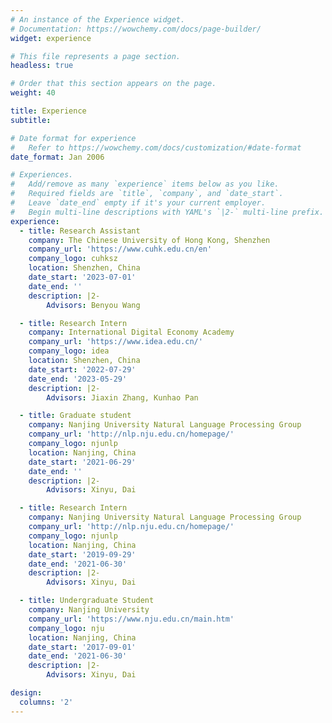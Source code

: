 ```yaml
---
# An instance of the Experience widget.
# Documentation: https://wowchemy.com/docs/page-builder/
widget: experience

# This file represents a page section.
headless: true

# Order that this section appears on the page.
weight: 40

title: Experience
subtitle:

# Date format for experience
#   Refer to https://wowchemy.com/docs/customization/#date-format
date_format: Jan 2006

# Experiences.
#   Add/remove as many `experience` items below as you like.
#   Required fields are `title`, `company`, and `date_start`.
#   Leave `date_end` empty if it's your current employer.
#   Begin multi-line descriptions with YAML's `|2-` multi-line prefix.
experience:
  - title: Research Assistant
    company: The Chinese University of Hong Kong, Shenzhen
    company_url: 'https://www.cuhk.edu.cn/en'
    company_logo: cuhksz
    location: Shenzhen, China
    date_start: '2023-07-01'
    date_end: ''
    description: |2-
        Advisors: Benyou Wang

  - title: Research Intern
    company: International Digital Economy Academy
    company_url: 'https://www.idea.edu.cn/'
    company_logo: idea
    location: Shenzhen, China
    date_start: '2022-07-29'
    date_end: '2023-05-29'
    description: |2-
        Advisors: Jiaxin Zhang, Kunhao Pan

  - title: Graduate student
    company: Nanjing University Natural Language Processing Group
    company_url: 'http://nlp.nju.edu.cn/homepage/'
    company_logo: njunlp
    location: Nanjing, China
    date_start: '2021-06-29'
    date_end: ''
    description: |2-
        Advisors: Xinyu, Dai

  - title: Research Intern
    company: Nanjing University Natural Language Processing Group
    company_url: 'http://nlp.nju.edu.cn/homepage/'
    company_logo: njunlp
    location: Nanjing, China
    date_start: '2019-09-29'
    date_end: '2021-06-30'
    description: |2-
        Advisors: Xinyu, Dai

  - title: Undergraduate Student
    company: Nanjing University
    company_url: 'https://www.nju.edu.cn/main.htm'
    company_logo: nju
    location: Nanjing, China
    date_start: '2017-09-01'
    date_end: '2021-06-30'
    description: |2-
        Advisors: Xinyu, Dai

design:
  columns: '2'
---
```

